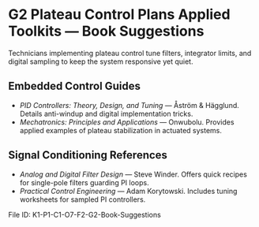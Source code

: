 # G2 Plateau Control Plans Applied Toolkits — Book Suggestions

Technicians implementing plateau control tune filters, integrator limits, and digital sampling to keep the system responsive yet quiet.

## Embedded Control Guides
* *PID Controllers: Theory, Design, and Tuning* — Åström & Hägglund. Details anti-windup and digital implementation tricks.
* *Mechatronics: Principles and Applications* — Onwubolu. Provides applied examples of plateau stabilization in actuated systems.
## Signal Conditioning References
* *Analog and Digital Filter Design* — Steve Winder. Offers quick recipes for single-pole filters guarding PI loops.
* *Practical Control Engineering* — Adam Korytowski. Includes tuning worksheets for sampled PI controllers.

File ID: K1-P1-C1-O7-F2-G2-Book-Suggestions
